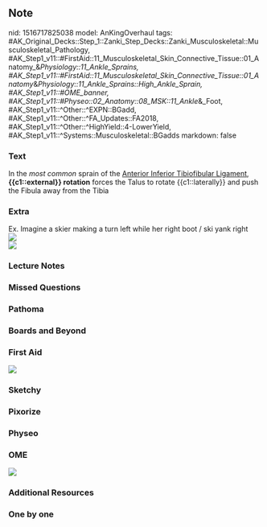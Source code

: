 ## Note
nid: 1516717825038
model: AnKingOverhaul
tags: #AK_Original_Decks::Step_1::Zanki_Step_Decks::Zanki_Musculoskeletal::Musculoskeletal_Pathology, #AK_Step1_v11::#FirstAid::11_Musculoskeletal_Skin_Connective_Tissue::01_Anatomy_&_Physiology::11_Ankle_Sprains, #AK_Step1_v11::#FirstAid::11_Musculoskeletal_Skin_Connective_Tissue::01_Anatomy_&_Physiology::11_Ankle_Sprains::High_Ankle_Sprain, #AK_Step1_v11::#OME_banner, #AK_Step1_v11::#Physeo::02_Anatomy::08_MSK::11_Ankle_&_Foot, #AK_Step1_v11::^Other::^EXPN::BGadd, #AK_Step1_v11::^Other::^FA_Updates::FA2018, #AK_Step1_v11::^Other::^HighYield::4-LowerYield, #AK_Step1_v11::^Systems::Musculoskeletal::BGadds
markdown: false

### Text
<div>
  In the <i>most common</i> sprain of the <u>Anterior Inferior
  Tibiofibular Ligament</u>, <b>{{c1::external}} rotation</b>
  forces the Talus to rotate {{c1::laterally}} and push the Fibula
  away from the Tibia
</div>

### Extra
<div>
  Ex. Imagine a skier making a turn left while her right boot / ski
  yank right
</div>
<div><img src="paste-55886114455553.jpg"></div>
<div><img src="paste-59923383713793.jpg"></div>

### Lecture Notes


### Missed Questions


### Pathoma


### Boards and Beyond


### First Aid
<img src="paste-10110aa9fa56270b7a344d5b55c0dc1aa1efbf8d.jpg">

### Sketchy


### Pixorize


### Physeo


### OME
<div class="ome-widget">
  <a href="https://onlinemeded.org?ref=anki"><img src=
  "_OME_AnkiFlashcards_General_3.png"></a>
</div>

### Additional Resources


### One by one

